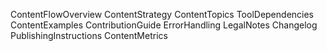 ContentFlowOverview
ContentStrategy
ContentTopics
ToolDependencies
ContentExamples
ContributionGuide
ErrorHandling
LegalNotes
Changelog
PublishingInstructions
ContentMetrics

